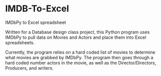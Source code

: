 # IMDB-To-Excel
IMDbPy to Excel spreadsheet

Written for a Database design class project, this Python program uses IMDbPy to pull data on Movies and Actors and place
them into Excel spreadsheets.

Currently, the program relies on a hard coded list of movies to determine what movies are grabbed by IMDbPy.  The program
then goes through a hard coded number actors in the movie, as well as the Director/Directors, Producers, and writers.
